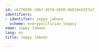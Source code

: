 ```yaml
---
id: c6776595-c0b7-42fd-b850-db819e5d27a7
identifiers:
- identifier: jeppy_jaboon
  scheme: everypolitician_legacy
name: Jeppy Jaboon
lang: en
title: Jeppy Jaboon

---
```

